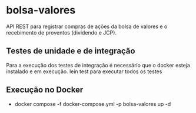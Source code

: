 # bolsa-valores

API REST para registrar compras de ações da bolsa de valores e o recebimento de proventos (dividendo e JCP).

## Testes de unidade e de integração

Para a execução dos testes de integração é necessário que o docker esteja instalado e em execução.
lein test para executar todos os testes

## Execução no Docker

- docker compose -f docker-compose.yml -p bolsa-valores up -d
